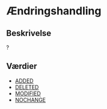# Ændringshandling

## Beskrivelse

?

## Værdier

- [ADDED](../Values/IFC/Ownerhistory/ADDED.md)
- [DELETED](../Values/IFC/Ownerhistory/DELETED.md)
- [MODIFIED](../Values/IFC/Ownerhistory/MODIFIED.md)
- [NOCHANGE](../Values/IFC/Ownerhistory/NOCHANGE.md)
